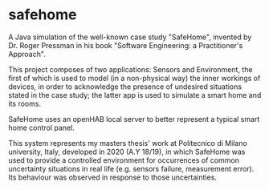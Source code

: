 # safehome
A Java simulation of the well-known case study "SafeHome", invented by Dr. Roger Pressman in his book "Software Engineering: a Practitioner's Approach". 

This project composes of two applications: Sensors and Environment, the first of which is used to model (in a non-physical way) the inner workings of devices, in order to acknowledge the presence of undesired situations stated in the case study; the latter app is used to simulate a smart home and its rooms. 

SafeHome uses an openHAB local server to better represent a typical smart home control panel.  


This system represents my masters thesis' work at Politecnico di Milano university, Italy, developed in 2020 (A.Y 18/19), in which SafeHome was used to provide a controlled environment for occurrences of common uncertainty situations in real life (e.g. sensors failure, measurement error). Its behaviour was observed in response to those uncertainties.
